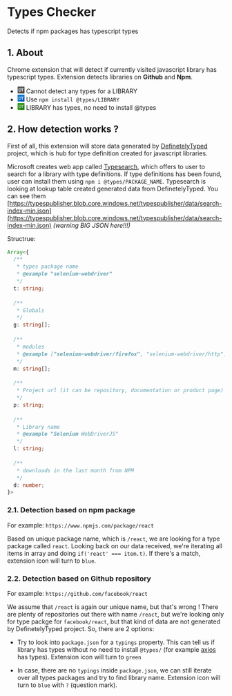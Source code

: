 # Types Checker

Detects if npm packages has typescript types

## 1. About

Chrome extension that will detect if currently visited javascript library has typescript
types. Extension detects libraries on **Github** and **Npm**.

* ![normal](dist/icon_dark_16.png) Cannot detect any types for a LIBRARY
* ![blue](dist/icon_blue_16.png) Use `npm install @types/LIBRARY`
* ![green](dist/icon_green_16.png) LIBRARY has types, no need to install @types

## 2. How detection works ?

First of all, this extension will store data generated by [DefinetelyTyped](https://github.com/DefinitelyTyped/DefinitelyTyped) project, which is hub for
type definition created for javascript libraries.

Microsoft creates web app called [Typesearch](https://microsoft.github.io/TypeSearch/),
which offers to user to search for a library with type definitions. If type definitions
has been found, user can install them using `npm i @types/PACKAGE_NAME`. Typesearch
is looking at lookup table created generated data from DefinetelyTyped. You can
see them [https://typespublisher.blob.core.windows.net/typespublisher/data/search-index-min.json](https://typespublisher.blob.core.windows.net/typespublisher/data/search-index-min.json) _(warning BIG JSON here!!!)_

Structrue:

```typescript
Array<{
  /**
   * types package name
   * @example "selenium-webdriver"
   */
  t: string;

  /**
   * Globals
   */
  g: string[];

  /**
   * modules
   * @example ["selenium-webdriver/firefox", "selenium-webdriver/http"]
   */
  m: string[];

  /**
   * Project url (it can be repository, documentation or product page)
   */
  p: string;

  /**
   * Library name
   * @example "Selenium WebDriverJS"
   */
  l: string;

  /**
   * downloads in the last month from NPM
   */
  d: number;
}>
```

### 2.1. Detection based on npm package

For example: `https://www.npmjs.com/package/react`

Based on unique package name, which is `/react`, we are looking for a type package called `react`. Looking back on our data received, we're iterating all items in array and doing `if('react' === item.t)`. If there's a match, extension icon will turn to `blue`.

### 2.2. Detection based on Github repository

For example: `https://github.com/facebook/react`

We assume that `/react` is again our unique name, but that's wrong ! There are plenty of repositories out there with name `/react`, but we're looking only for type packge for `facebook/react`, but that kind of data are not generated by DefinetelyTyped project. So, there are 2 options:

* Try to look into `package.json` for a `typings` property. This can tell us if library has types without no need to install `@types/` (for example [axios](https://github.com/axios/axios) has types). Extension icon will turn to `green`

* In case, there are no `typings` inside `package.json`, we can still iterate over all types packages and try to find library name. Extension icon will turn to `blue` with `?` (question mark).

